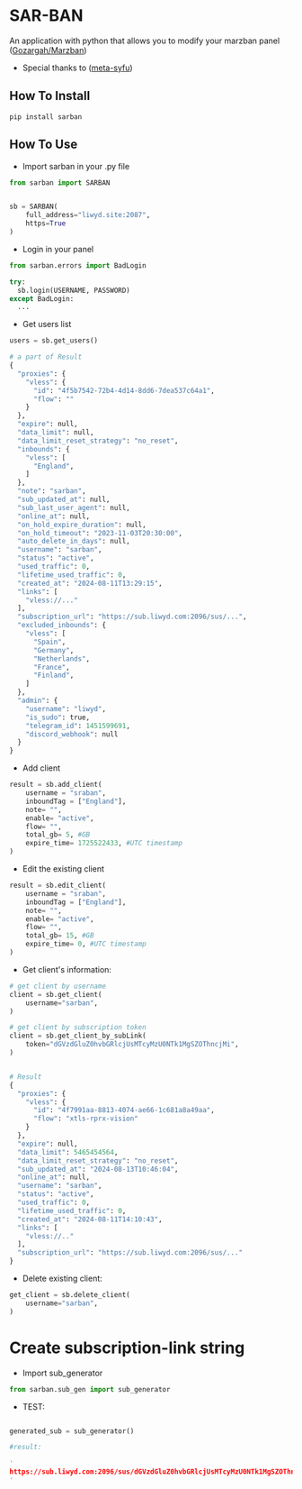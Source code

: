 # SAR-BAN

An application with python that allows you to modify your marzban panel ([Gozargah/Marzban](https://github.com/Gozargah/Marzban))

- Special thanks to ([meta-syfu](https://github.com/meta-syfu))

## How To Install

```
pip install sarban
```

## How To Use

- Import sarban in your .py file

```python
from sarban import SARBAN


sb = SARBAN(
    full_address="liwyd.site:2087",
    https=True
)
```

- Login in your panel

```python
from sarban.errors import BadLogin

try:
  sb.login(USERNAME, PASSWORD)
except BadLogin:
  ...
```

- Get users list

```python
users = sb.get_users()

# a part of Result
{
  "proxies": {
    "vless": {
      "id": "4f5b7542-72b4-4d14-8dd6-7dea537c64a1",
      "flow": ""
    }
  },
  "expire": null,
  "data_limit": null,
  "data_limit_reset_strategy": "no_reset",
  "inbounds": {
    "vless": [
      "England",
    ]
  },
  "note": "sarban",
  "sub_updated_at": null,
  "sub_last_user_agent": null,
  "online_at": null,
  "on_hold_expire_duration": null,
  "on_hold_timeout": "2023-11-03T20:30:00",
  "auto_delete_in_days": null,
  "username": "sarban",
  "status": "active",
  "used_traffic": 0,
  "lifetime_used_traffic": 0,
  "created_at": "2024-08-11T13:29:15",
  "links": [
    "vless://..."
  ],
  "subscription_url": "https://sub.liwyd.com:2096/sus/...",
  "excluded_inbounds": {
    "vless": [
      "Spain",
      "Germany",
      "Netherlands",
      "France",
      "Finland",
    ]
  },
  "admin": {
    "username": "liwyd",
    "is_sudo": true,
    "telegram_id": 1451599691,
    "discord_webhook": null
  }
}
```

- Add client

```python
result = sb.add_client(
    username = "sraban",
    inboundTag = ["England"],
    note= "",
    enable= "active",
    flow= "",
    total_gb= 5, #GB
    expire_time= 1725522433, #UTC timestamp
)
```

- Edit the existing client

```python
result = sb.edit_client(
    username = "sraban",
    inboundTag = ["England"],
    note= "",
    enable= "active",
    flow= "",
    total_gb= 15, #GB
    expire_time= 0, #UTC timestamp
)
```

- Get client's information:

```python
# get client by username
client = sb.get_client(
    username="sarban",
)

# get client by subscription token
client = sb.get_client_by_subLink(
    token="dGVzdGluZ0hvbGRlcjUsMTcyMzU0NTk1MgSZOThncjMi",
)


# Result
{
  "proxies": {
    "vless": {
      "id": "4f7991aa-8813-4074-ae66-1c681a8a49aa",
      "flow": "xtls-rprx-vision"
    }
  },
  "expire": null,
  "data_limit": 5465454564,
  "data_limit_reset_strategy": "no_reset",
  "sub_updated_at": "2024-08-13T10:46:04",
  "online_at": null,
  "username": "sarban",
  "status": "active",
  "used_traffic": 0,
  "lifetime_used_traffic": 0,
  "created_at": "2024-08-11T14:10:43",
  "links": [
    "vless://.."
  ],
  "subscription_url": "https://sub.liwyd.com:2096/sus/..."
}
```

- Delete existing client:

```python
get_client = sb.delete_client(
    username="sarban",
)
```

# Create subscription-link string

- Import sub_generator

```python
from sarban.sub_gen import sub_generator
```

- TEST:

```python

generated_sub = sub_generator()

#result:

'
https://sub.liwyd.com:2096/sus/dGVzdGluZ0hvbGRlcjUsMTcyMzU0NTk1MgSZOThncjMi
'
```
